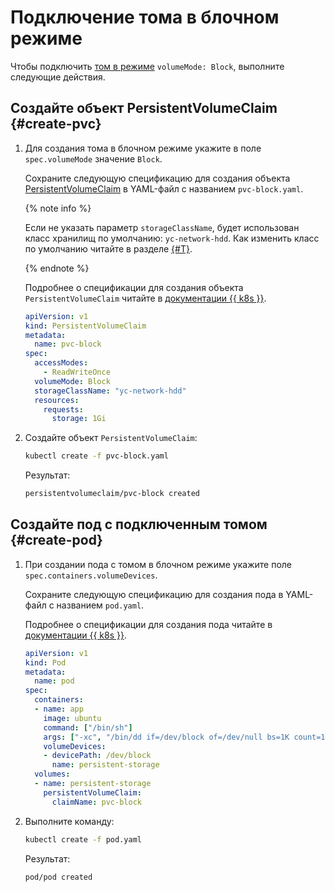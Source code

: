 # Подключение тома в блочном режиме

Чтобы подключить [том в режиме](../../concepts/volume.md#block) `volumeMode: Block`, выполните следующие действия.

## Создайте объект PersistentVolumeClaim {#create-pvc}

1. Для создания тома в блочном режиме укажите в поле `spec.volumeMode` значение `Block`.

   Сохраните следующую спецификацию для создания объекта [PersistentVolumeClaim](dynamic-create-pv.md) в YAML-файл с названием `pvc-block.yaml`.

   
   {% note info %}

   Если не указать параметр `storageClassName`, будет использован класс хранилищ по умолчанию: `yc-network-hdd`. Как изменить класс по умолчанию читайте в разделе [{#T}](manage-storage-class.md#sc-default).

   {% endnote %}



   Подробнее о спецификации для создания объекта `PersistentVolumeClaim` читайте в [документации {{ k8s }}](https://kubernetes.io/docs/reference/kubernetes-api/config-and-storage-resources/persistent-volume-claim-v1/).

   
   ```yaml
   apiVersion: v1
   kind: PersistentVolumeClaim
   metadata:
     name: pvc-block
   spec:
     accessModes:
       - ReadWriteOnce
     volumeMode: Block
     storageClassName: "yc-network-hdd"
     resources:
       requests:
         storage: 1Gi
   ```



1. Создайте объект `PersistentVolumeClaim`:

   ```bash
   kubectl create -f pvc-block.yaml
   ```

   Результат:

   ```bash
   persistentvolumeclaim/pvc-block created
   ```

## Создайте под с подключенным томом {#create-pod}

1. При создании пода с томом в блочном режиме укажите поле `spec.containers.volumeDevices`.

   Сохраните следующую спецификацию для создания пода в YAML-файл с названием `pod.yaml`.

   Подробнее о спецификации для создания пода читайте в [документации {{ k8s }}](https://kubernetes.io/docs/reference/generated/kubernetes-api/v1.18/#pod-v1-core).

   ```yaml
   apiVersion: v1
   kind: Pod
   metadata:
     name: pod
   spec:
     containers:
     - name: app
       image: ubuntu
       command: ["/bin/sh"]
       args: ["-xc", "/bin/dd if=/dev/block of=/dev/null bs=1K count=10; /bin/sleep 3600"]
       volumeDevices:
       - devicePath: /dev/block
         name: persistent-storage
     volumes:
     - name: persistent-storage
       persistentVolumeClaim:
         claimName: pvc-block
   ```

1. Выполните команду:

   ```bash
   kubectl create -f pod.yaml
   ```

   Результат:

   ```bash
   pod/pod created
   ```